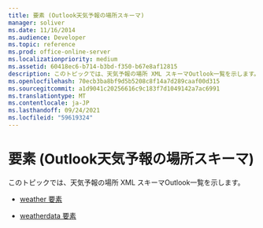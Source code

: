 ```yaml
---
title: 要素 (Outlook天気予報の場所スキーマ)
manager: soliver
ms.date: 11/16/2014
ms.audience: Developer
ms.topic: reference
ms.prod: office-online-server
ms.localizationpriority: medium
ms.assetid: 60418ec6-b714-b3bd-f350-b67e8af12815
description: このトピックでは、天気予報の場所 XML スキーマOutlook一覧を示します。
ms.openlocfilehash: 70ecb3ba8bf9d5b5208c8f14a7d289caaf00d315
ms.sourcegitcommit: a1d9041c20256616c9c183f7d1049142a7ac6991
ms.translationtype: MT
ms.contentlocale: ja-JP
ms.lasthandoff: 09/24/2021
ms.locfileid: "59619324"
---
```

# <a name="elements-outlook-weather-location-schema"></a>要素 (Outlook天気予報の場所スキーマ)

このトピックでは、天気予報の場所 XML スキーマOutlook一覧を示します。
  
- [weather 要素](weather-element-weatherdata-elementoutlook-weather-location-schema.md)
    
- [weatherdata 要素](weatherdata-element-outlook-weather-location-schema.md)
    

